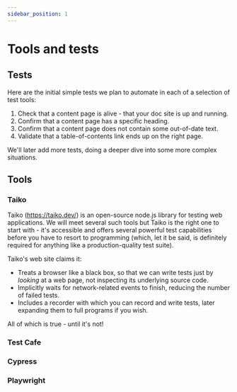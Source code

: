 ```yaml
---
sidebar_position: 1
---
```


# Tools and tests

## Tests
Here are the initial simple tests we plan to automate in each of a selection of test tools:

1. Check that a content page is alive - that your doc site is up and running.
2. Confirm that a content page has a specific heading.
3. Confirm that a content page does not contain some out-of-date text.
4. Validate that a table-of-contents link ends up on the right page.

We'll later add more tests, doing a deeper dive into some more complex situations.

## Tools

### Taiko

Taiko (https://taiko.dev/) is an open-source node.js library for testing web applications. We will meet several such tools but Taiko is the right one to start with - it's accessible and offers several powerful test capabilities before you have to resort to programming (which, let it be said, is definitely required for anything like a production-quality test suite).

Taiko's web site claims it:

* Treats a browser like a black box, so that we can write tests just by *looking* at a web page, not inspecting its underlying source code.
* Implicitly waits for network-related events to finish, reducing the number of failed tests.
* Includes a recorder with which you can record and write tests, later expanding them to full programs if you wish.

All of which is true - until it's not!

### Test Cafe

### Cypress

### Playwright



